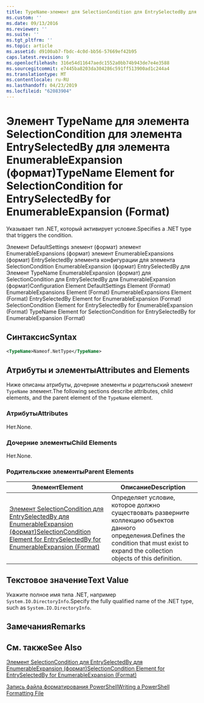 ```yaml
---
title: TypeName-элемент для SelectionCondition для EntrySelectedBy для EnumerableExpansion (формат) | Документация Майкрософт
ms.custom: ''
ms.date: 09/13/2016
ms.reviewer: ''
ms.suite: ''
ms.tgt_pltfrm: ''
ms.topic: article
ms.assetid: d9100ab7-fbdc-4c0d-bb56-57669ef42b95
caps.latest.revision: 9
ms.openlocfilehash: 316e54d11647aedc1552a0bb74b943de7e4e3588
ms.sourcegitcommit: e7445ba8203da304286c591ff513900ad1c244a4
ms.translationtype: MT
ms.contentlocale: ru-RU
ms.lasthandoff: 04/23/2019
ms.locfileid: "62083904"
---
```

# <a name="typename-element-for-selectioncondition-for-entryselectedby-for-enumerableexpansion-format"></a><span data-ttu-id="38cdd-102">Элемент TypeName для элемента SelectionCondition для элемента EntrySelectedBy для элемента EnumerableExpansion (формат)</span><span class="sxs-lookup"><span data-stu-id="38cdd-102">TypeName Element for SelectionCondition for EntrySelectedBy for EnumerableExpansion (Format)</span></span>

<span data-ttu-id="38cdd-103">Указывает тип .NET, который активирует условие.</span><span class="sxs-lookup"><span data-stu-id="38cdd-103">Specifies a .NET type that triggers the condition.</span></span>

<span data-ttu-id="38cdd-104">Элемент DefaultSettings элемент (формат) элемент EnumerableExpansions (формат) элемент EnumerableExpansions (формат) EntrySelectedBy элемента конфигурации для элемента SelectionCondition EnumerableExpansion (формат) EntrySelectedBy для Элемент TypeName EnumerableExpansion (формат) для SelectionCondition для EntrySelectedBy для EnumerableExpansion (формат)</span><span class="sxs-lookup"><span data-stu-id="38cdd-104">Configuration Element DefaultSettings Element (Format) EnumerableExpansions Element (Format) EnumerableExpansions Element (Format) EntrySelectedBy Element for EnumerableExpansion (Format) SelectionCondition Element for EntrySelectedBy for EnumerableExpansion (Format) TypeName Element for SelectionCondition for EntrySelectedBy for EnumerableExpansion (Format)</span></span>

## <a name="syntax"></a><span data-ttu-id="38cdd-105">Синтаксис</span><span class="sxs-lookup"><span data-stu-id="38cdd-105">Syntax</span></span>

```xml
<TypeName>Nameof.NetType</TypeName>
```

## <a name="attributes-and-elements"></a><span data-ttu-id="38cdd-106">Атрибуты и элементы</span><span class="sxs-lookup"><span data-stu-id="38cdd-106">Attributes and Elements</span></span>

<span data-ttu-id="38cdd-107">Ниже описаны атрибуты, дочерние элементы и родительский элемент `TypeName` элемент.</span><span class="sxs-lookup"><span data-stu-id="38cdd-107">The following sections describe attributes, child elements, and the parent element of the `TypeName` element.</span></span>

### <a name="attributes"></a><span data-ttu-id="38cdd-108">Атрибуты</span><span class="sxs-lookup"><span data-stu-id="38cdd-108">Attributes</span></span>

<span data-ttu-id="38cdd-109">Нет.</span><span class="sxs-lookup"><span data-stu-id="38cdd-109">None.</span></span>

### <a name="child-elements"></a><span data-ttu-id="38cdd-110">Дочерние элементы</span><span class="sxs-lookup"><span data-stu-id="38cdd-110">Child Elements</span></span>

<span data-ttu-id="38cdd-111">Нет.</span><span class="sxs-lookup"><span data-stu-id="38cdd-111">None.</span></span>

### <a name="parent-elements"></a><span data-ttu-id="38cdd-112">Родительские элементы</span><span class="sxs-lookup"><span data-stu-id="38cdd-112">Parent Elements</span></span>

|<span data-ttu-id="38cdd-113">Элемент</span><span class="sxs-lookup"><span data-stu-id="38cdd-113">Element</span></span>|<span data-ttu-id="38cdd-114">Описание</span><span class="sxs-lookup"><span data-stu-id="38cdd-114">Description</span></span>|
|-------------|-----------------|
|[<span data-ttu-id="38cdd-115">Элемент SelectionCondition для EntrySelectedBy для EnumerableExpansion (формат)</span><span class="sxs-lookup"><span data-stu-id="38cdd-115">SelectionCondition Element for EntrySelectedBy for EnumerableExpansion (Format)</span></span>](./selectioncondition-element-for-entryselectedby-for-enumerableexpansion-format.md)|<span data-ttu-id="38cdd-116">Определяет условие, которое должно существовать разверните коллекцию объектов данного определения.</span><span class="sxs-lookup"><span data-stu-id="38cdd-116">Defines the condition that must exist to expand the collection objects of this definition.</span></span>|

## <a name="text-value"></a><span data-ttu-id="38cdd-117">Текстовое значение</span><span class="sxs-lookup"><span data-stu-id="38cdd-117">Text Value</span></span>

<span data-ttu-id="38cdd-118">Укажите полное имя типа .NET, например `System.IO.DirectoryInfo`.</span><span class="sxs-lookup"><span data-stu-id="38cdd-118">Specify the fully qualified name of the .NET type, such as `System.IO.DirectoryInfo`.</span></span>

## <a name="remarks"></a><span data-ttu-id="38cdd-119">Замечания</span><span class="sxs-lookup"><span data-stu-id="38cdd-119">Remarks</span></span>

## <a name="see-also"></a><span data-ttu-id="38cdd-120">См. также</span><span class="sxs-lookup"><span data-stu-id="38cdd-120">See Also</span></span>

[<span data-ttu-id="38cdd-121">Элемент SelectionCondition для EntrySelectedBy для EnumerableExpansion (формат)</span><span class="sxs-lookup"><span data-stu-id="38cdd-121">SelectionCondition Element for EntrySelectedBy for EnumerableExpansion (Format)</span></span>](./selectioncondition-element-for-entryselectedby-for-enumerableexpansion-format.md)

[<span data-ttu-id="38cdd-122">Запись файла форматирования PowerShell</span><span class="sxs-lookup"><span data-stu-id="38cdd-122">Writing a PowerShell Formatting File</span></span>](./writing-a-powershell-formatting-file.md)
